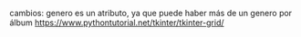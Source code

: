 cambios:
	genero es un atributo, ya que puede haber más de un genero por álbum
	https://www.pythontutorial.net/tkinter/tkinter-grid/